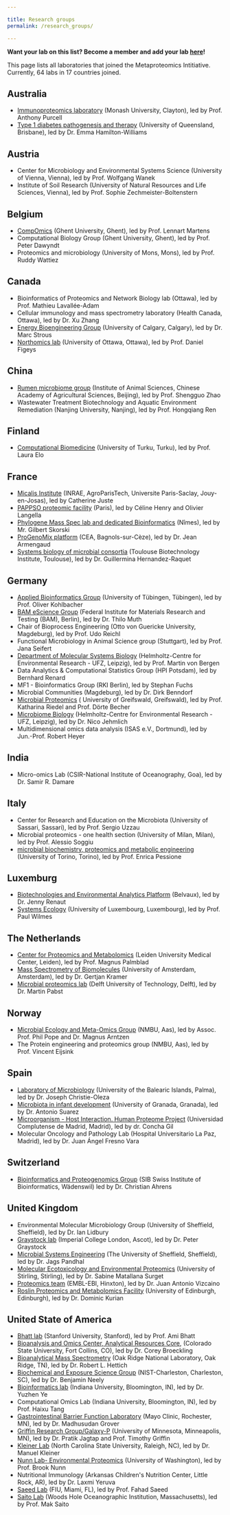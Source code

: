 ```yaml
---

title: Research groups
permalink: /research_groups/

---
```


**Want your lab on this list? Become a member and add your lab [here](https://forms.gle/zAqJDPZNvf7vSoNi9)!**

This page lists all laboratories that joined the Metaproteomics Intitiative. Currently, 64 labs in 17 countries joined.

## Australia

* [Immunoproteomics laboratory](https://www.monash.edu/discovery-institute/purcell-lab) (Monash University, Clayton), led by Prof. Anthony Purcell
* [Type 1 diabetes pathogenesis and therapy](https://di.uq.edu.au/profile/1399/emma-hamilton-williams) (University of Queensland, Brisbane), led by Dr. Emma Hamilton-Williams

## Austria

* Center for Microbiology and Environmental Systems Science (University of Vienna, Vienna), led by Prof. Wolfgang Wanek
* Institute of Soil Research (University of Natural Resources and Life Sciences, Vienna), led by Prof. Sophie Zechmeister-Boltenstern

## Belgium

* [CompOmics](https://www.compomics.com) (Ghent University, Ghent), led by Prof. Lennart Martens
* Computational Biology Group (Ghent University, Ghent), led by Prof. Peter Dawyndt
* Proteomics and microbiology (University of Mons, Mons), led by Prof. Ruddy Wattiez

## Canada

* Bioinformatics of Proteomics and Network Biology lab (Ottawa), led by Prof. Mathieu Lavallée-Adam
* Cellular immunology and mass spectrometry laboratory (Health Canada, Ottawa), led by Dr. Xu Zhang
* [Energy Bioengineering Group](https://ucalgary.ca/labs/ebg) (University of Calgary, Calgary), led by Dr. Marc Strous
* [Northomics lab](http://northomics.ca/) (University of Ottawa, Ottawa), led by Prof. Daniel Figeys

## China

* [Rumen microbiome group](https://loop.frontiersin.org/people/255437) (Institute of Animal Sciences, Chinese Academy of Agricultural Sciences, Beijing), led by Prof. Shengguo Zhao
* Wastewater Treatment Biotechnology and Aquatic Environment Remediation (Nanjing University, Nanjing), led by Prof. Hongqiang Ren

## Finland

* [Computational Biomedicine](https://elolab.utu.fi/) (University of Turku, Turku), led by Prof. Laura Elo

## France

* [Micalis Institute](http://www2.agroparistech.fr/Micalis-Microbiologie-de-l.html) (INRAE, AgroParisTech, Universite Paris-Saclay, Jouy-en-Josas), led by Catherine Juste
* [PAPPSO proteomic facility](http://pappso.inrae.fr) (Paris), led by Céline Henry and Olivier Langella
* [Phylogene Mass Spec lab and dedicated Bioinformatics](https://phylogene.com) (Nîmes), led by Mr. Gilbert Skorski
* [ProGenoMix platform](https://www.ibisa.net/plateformes/progenomix-570.html) (CEA, Bagnols-sur-Cèze), led by Dr. Jean Armengaud
* [Systems biology of microbial consortia](http://www.toulouse-biotechnology-institute.fr/) (Toulouse Biotechnology Institute, Toulouse), led by Dr. Guillermina Hernandez-Raquet

## Germany

* [Applied Bioinformatics Group](http://kohlbacherlab.org/) (University of Tübingen, Tübingen), led by Prof. Oliver Kohlbacher
* [BAM eScience Group](http://www.esciencelab.de) (Federal Institute for Materials Research and Testing (BAM), Berlin), led by Dr. Thilo Muth
* Chair of Bioprocess Engineering (Otto von Guericke University, Magdeburg), led by Prof. Udo Reichl
* Functional Microbiology in Animal Science group (Stuttgart), led by Prof. Jana Seifert
* [Department of Molecular Systems Biology](https://www.ufz.de/index.php?en=34249) (Helmholtz-Centre for Environmental Research - UFZ, Leipzig), led by Prof. Martin von Bergen
* Data Analytics & Computational Statistics Group (HPI Potsdam), led by Bernhard Renard
* MF1 - Bioinformatics Group (RKI Berlin), led by Stephan Fuchs
* Microbial Communities (Magdeburg), led by Dr. Dirk Benndorf
* [Microbial Proteomics](https://microbialproteomics.uni-greifswald.de/en/) ( University of Greifswald, Greifswald), led by Prof. Katharina Riedel and Prof. Dörte Becher
* [Microbiome Biology](https://www.ufz.de/index.php?en=44127) (Helmholtz-Centre for Environmental Research - UFZ, Leipzig), led by Dr. Nico Jehmlich
* Multidimensional omics data analysis (ISAS e.V., Dortmund), led by Jun.-Prof. Robert Heyer

## India

* Micro-omics Lab (CSIR-National Institute of Oceanography, Goa), led by Dr. Samir R. Damare

## Italy

* Center for Research and Education on the Microbiota (University of Sassari, Sassari), led by Prof. Sergio Uzzau
* Microbial proteomics - one health section (University of Milan, Milan), led by Prof. Alessio Soggiu
* [microbial biochemistry, proteomics and metabolic engineering](https://www.biochemistry-scienze.unito.it/pessione-projects.html) (University of Torino, Torino), led by Prof. Enrica Pessione

## Luxemburg

* [Biotechnologies and Environmental Analytics Platform](http://www.list.lu) (Belvaux), led by Dr. Jenny Renaut
* [Systems Ecology](https://wwwen.uni.lu/lcsb/research/systems_ecology) (University of Luxembourg, Luxembourg), led by Prof. Paul Wilmes

## The Netherlands

* [Center for Proteomics and Metabolomics](http://cpm.lumc.nl) (Leiden University Medical Center, Leiden), led by Prof. Magnus Palmblad
* [Mass Spectrometry of Biomolecules](https://sils.uva.nl/content/research-groups/mass-spectrometry-of-biomolecules/mass-spectrometry-of-biomolecules.html) (University of Amsterdam, Amsterdam), led by Dr. Gertjan Kramer
* [Microbial proteomics lab](https://www.tudelft.nl/tnw/over-faculteit/afdelingen/biotechnology/research-sections/environmental-biotechnology/martin-pabst-group) (Delft University of Technology, Delft), led by Dr. Martin Pabst

## Norway

* [Microbial Ecology and Meta-Omics Group](https://www.nmbu.no/en/research/groups/memo) (NMBU, Aas), led by Assoc. Prof. Phil Pope and Dr. Magnus Arntzen
* The Protein engineering and proteomics group (NMBU, Aas), led by Prof. Vincent Eijsink

## Spain

* [Laboratory of Microbiology](https://www.christieoleza-lab.com/) (University of the Balearic Islands, Palma), led by Dr. Joseph Christie-Oleza
* [Microbiota in infant development](https://cibm.ugr.es/pages/lineasdeinvestigacion) (University of Granada, Granada), led by Dr. Antonio Suarez
* [Microorganism - Host Interaction. Human Proteome Project](https://www.ucm.es/candida-en/investigation-group) (Universidad Complutense de Madrid, Madrid), led by dr. Concha Gil
* Molecular Oncology and Pathology Lab (Hospital Universitario La Paz, Madrid), led by Dr. Juan Ángel Fresno Vara

## Switzerland

* [Bioinformatics and Proteogenomics Group](https://www.sib.swiss/christian-ahrens-group) (SIB Swiss Institute of Bioinformatics, Wädenswil) led by Dr. Christian Ahrens

## United Kingdom

* Environmental Molecular Microbiology Group (University of Sheffield, Sheffield), led by Dr. Ian Lidbury
* [Graystock lab](http://www.graystock.info) (Imperial College London, Ascot), led by Dr. Peter Graystock
* [Microbial Systems Engineering](https://www.pandhalresearchgroup.co.uk) (The University of Sheffield, Sheffield), led by Dr. Jags Pandhal
* [Molecular Ecotoxicology and Environmental Proteomics](https://www.stir.ac.uk/people/257410#research) (University of Stirling, Stirling), led by Dr. Sabine Matallana Surget
* [Proteomics team](https://www.ebi.ac.uk/about/people/juan-vizcaino) (EMBL-EBI, Hinxton), led by Dr. Juan Antonio Vizcaino
* [Roslin Proteomics and Metabolomics Facility](https://www.ed.ac.uk/roslin/facilities-resources/proteomics-and-metabolomics-facility) (University of Edinburgh, Edinburgh), led by Dr. Dominic Kurian

## United State of America

* [Bhatt lab](http://bhattlab.com) (Stanford University, Stanford), led by Prof. Ami Bhatt
* [Bioanalysis and Omics Center, Analytical Resources Core](https://www.research.colostate.edu/bio/), (Colorado State University, Fort Collins, CO), led by Dr. Corey Broeckling
* [Bioanalytical Mass Spectrometry](https://www.ornl.gov/group/bioanalytical-mass-spectrometry) (Oak Ridge National Laboratory, Oak Ridge, TN), led by Dr. Robert L. Hettich
* [Biochemical and Exposure Science Group](https://www.nist.gov/mml/csd/biochemical-and-exposure-science-group) (NIST-Charleston, Charleston, SC), led by Dr. Benjamin Neely
* [Bioinformatics lab](https://homes.luddy.indiana.edu/yye) (Indiana University, Bloomington, IN), led by Dr. Yuzhen Ye
* Computational Omics Lab (Indiana University, Bloomington, IN), led by Prof. Haixu Tang
* [Gastrointestinal Barrier Function Laboratory](https://www.mayo.edu/research/labs/gastrointestinal-barrier-function) (Mayo Clinic, Rochester, MN), led by Dr. Madhusudan Grover
* [Griffin Research Group/Galaxy-P](https://galaxyp.org) (University of Minnesota, Minneapolis, MN), led by Dr. Pratik Jagtap and Prof. Timothy Griffin
* [Kleiner Lab](https://kleinerlab.cals.ncsu.edu/) (North Carolina State University, Raleigh, NC), led by Dr. Manuel Kleiner
* [Nunn Lab- Environmental Proteomics](http://environmentalproteomics.org) (University of Washington), led by Prof. Brook Nunn
* Nutritional Immunology (Arkansas Children's Nutrition Center, Little Rock, AR), led by Dr. Laxmi Yeruva
* [Saeed Lab](https://saeedlab.cis.fiu.edu/) (FIU, Miami, FL), led by Prof. Fahad Saeed
* [Saito Lab](Www.WHOI.edu/saitolab) (Woods Hole Oceanographic Institution, Massachusetts), led by Prof. Mak Saito
